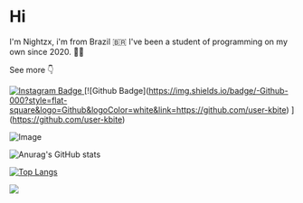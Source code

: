 # Hi

I'm Nightzx, i'm from Brazil 🇧🇷 I've been a student of programming on my own since 2020. 👨‍💻

See more 👇

[![Instagram Badge](https://img.shields.io/badge/-Instagram-000?style=flat-square&logo=Instagram&logoColor=white&link=https://instagram.com/nightzx_)
](https://instagram.com/nightzx_)[![Github Badge](https://img.shields.io/badge/-Github-000?style=flat-square&logo=Github&logoColor=white&link=https://github.com/user-kbite)
](https://github.com/user-kbite)


![Image](https://i.ibb.co/k3YzLFn/image1.png)

![Anurag's GitHub stats](https://github-readme-stats.vercel.app/api?username=user-kbite)

[![Top Langs](https://github-readme-stats.vercel.app/api/top-langs/?username=user-kbite&layout=compact)](https://github.com/user-kbite/github-readme-stats)

<p>
<img alingn="center" src="https://profile-counter.glitch.me/user-kbite/count.svg" />
</p>
